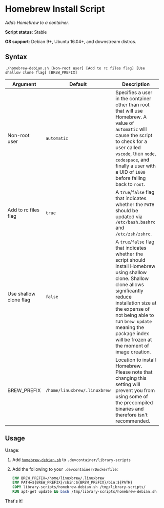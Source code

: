 # Homebrew Install Script

*Adds Homebrew to a container.*

**Script status**: Stable

**OS support**: Debian 9+, Ubuntu 16.04+, and downstream distros.

## Syntax

```text
./homebrew-debian.sh [Non-root user] [Add to rc files flag] [Use shallow clone flag] [BREW_PREFIX]
```

|Argument|Default|Description|
|--------|-------|-----------|
|Non-root user|`automatic`| Specifies a user in the container other than root that will use Homebrew. A value of `automatic` will cause the script to check for a user called `vscode`, then `node`, `codespace`, and finally a user with a UID of `1000` before falling back to `root`. |
| Add to rc files flag | `true` | A `true`/`false` flag that indicates whether the `PATH` should be updated via `/etc/bash.bashrc` and `/etc/zsh/zshrc`. |
| Use shallow clone flag | `false` | A `true`/`false` flag that indicates whether the script should install Homebrew using shallow clone. Shallow clone allows significantly reduce installation size at the expense of not being able to run `brew update` meaning the package index will be frozen at the moment of image creation. |
| BREW_PREFIX | `/home/linuxbrew/.linuxbrew` | Location to install Homebrew. Please note that changing this setting will prevent you from using some of the precompiled binaries and therefore isn't recommended. |

## Usage

Usage:

1. Add [`homebrew-debian.sh`](../homebrew-debian.sh) to `.devcontainer/library-scripts`

2. Add the following to your `.devcontainer/Dockerfile`:

    ```Dockerfile
    ENV BREW_PREFIX=/home/linuxbrew/.linuxbrew
    ENV PATH=${BREW_PREFIX}/sbin:${BREW_PREFIX}/bin:${PATH}
    COPY library-scripts/homebrew-debian.sh /tmp/library-scripts/
    RUN apt-get update && bash /tmp/library-scripts/homebrew-debian.sh
    ```

That's it!
